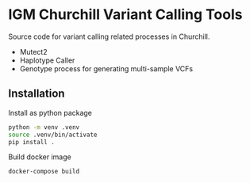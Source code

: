 # IGM Churchill Variant Calling Tools

Source code for variant calling related processes in Churchill.

- Mutect2
- Haplotype Caller
- Genotype process for generating multi-sample VCFs

## Installation

Install as python package

~~~~bash
python -m venv .venv
source .venv/bin/activate
pip install .
~~~~

Build docker image

~~~~bash
docker-compose build
~~~~